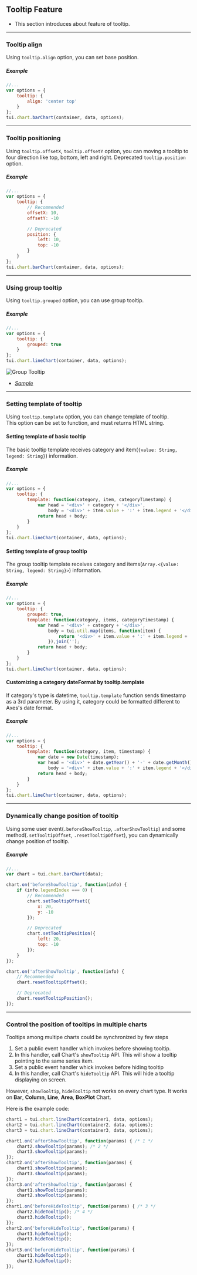 ## Tooltip Feature
* This section introduces about feature of tooltip.

***

### Tooltip align

Using `tooltip.align` option, you can set base position.<br>

##### Example

```javascript
//...
var options = {
    tooltip: {
        align: 'center top'
    }
};
tui.chart.barChart(container, data, options);
```

***

### Tooltip positioning

Using `tooltip.offsetX`, `tooltip.offsetY` option, you can moving a tooltip to four direction like top, bottom, left and right.
Deprecated `tooltip.position` option.

##### Example

```javascript
//...
var options = {
    tooltip: {
        // Recommended
        offsetX: 10,
        offsetY: -10

        // Deprecated
        position: {
            left: 10,
            top: -10
        }
    }
};
tui.chart.barChart(container, data, options);
```

***

### Using group tooltip

Using `tooltip.grouped` option, you can use group tooltip.

##### Example

```javascript
//...
var options = {
    tooltip: {
        grouped: true
    }
};
tui.chart.lineChart(container, data, options);
```

![Group Tooltip](https://cloud.githubusercontent.com/assets/2888775/12045583/bf466e48-aee9-11e5-9c76-00c3a2a6d687.png)

* _[Sample](https://nhnent.github.io/tui.chart/latest/tutorial-example04-01-area-chart-basic.html)_

***

### Setting template of tooltip

Using `tooltip.template` option, you can change template of tooltip.<br>
This option can be set to function, and must returns HTML string.

#### Setting template of basic tooltip

The basic tooltip template receives category and item(```{value: String, legend: String}```) information.

##### Example

```javascript
//...
var options = {
    tooltip: {
        template: function(category, item, categoryTimestamp) {
            var head = '<div>' + category + '</div>',
                body = '<div>' + item.value + ':' + item.legend + '</div>';
            return head + body;
        }
    }
};
tui.chart.lineChart(container, data, options);
```

#### Setting template of group tooltip

The group tooltip template receives category and items(```Array.<{value: String, legend: String}>```) information.

##### Example

```javascript
//...
var options = {
    tooltip: {
        grouped: true,
        template: function(category, items, categoryTimestamp) {
            var head = '<div>' + category + '</div>',
                body = tui.util.map(items, function(item) {
                    return '<div>' + item.value + ':' + item.legend + '</div>'
                }),join('');
            return head + body;
        }
    }
};
tui.chart.lineChart(container, data, options);
```

#### Customizing a category dateFormat by tooltip.template
If category's type is datetime, `tooltip.template` function sends timestamp as a 3rd parameter.
By using it, category could be formatted different to Axes's date format.

##### Example

```javascript
//...
var options = {
    tooltip: {
        template: function(category, item, timestamp) {
            var date = new Date(timestamp);
            var head = '<div>' + date.getYear() + '-' + date.getMonth() + '</div>',
                body = '<div>' + item.value + ':' + item.legend + '</div>';
            return head + body;
        }
    }
};
tui.chart.lineChart(container, data, options);
```

***

### Dynamically change position of tooltip

Using some user event(`.beforeShowTooltip`, `.afterShowTooltip`) and some method(`.setTooltipOffset`, `.resetTooltipOffset`), you can dynamically change position of tooltip.

##### Example

```javascript
//...
var chart = tui.chart.barChart(data);

chart.on('beforeShowTooltip', function(info) {
    if (info.legendIndex === 0) {
        // Recommended
        chart.setTooltipOffset({
            x: 20,
            y: -10
        });

        // Deprecated
        chart.setTooltipPosition({
            left: 20,
            top: -10
        });
    }
});

chart.on('afterShowTooltip', function(info) {
    // Recommended
    chart.resetTooltipOffset();

    // Deprecated
    chart.resetTooltipPosition();
});

```

***
### Control the position of tooltips in multiple charts

Tooltips among multipe charts could be synchronized by few steps

1. Set a public event handler which invokes before showing tooltip.
2. In this handler, call Chart's `showTooltip` API. This will show a tooltip pointing to the same series item.
3. Set a public event handler whick invokes before hiding tooltip
4. In this handler, call Chart's `hideTooltip` API. This will hide a tooltip displaying on screen.

However, `showTooltip`, `hideTooltip` not works on every chart type.
It works on **Bar**, **Column**, **Line**, **Area**, **BoxPlot** Chart.

Here is the example code:
```javascript
chart1 = tui.chart.lineChart(container1, data, options);
chart2 = tui.chart.lineChart(container2, data, options);
chart3 = tui.chart.lineChart(container3, data, options);

chart1.on('afterShowTooltip', function(params) { /* 1 */
    chart2.showTooltip(params); /* 2 */
    chart3.showTooltip(params);
});
chart2.on('afterShowTooltip', function(params) {
    chart1.showTooltip(params);
    chart3.showTooltip(params);
});
chart3.on('afterShowTooltip', function(params) {
    chart1.showTooltip(params);
    chart2.showTooltip(params);
});
chart1.on('beforeHideTooltip', function(params) { /* 3 */
    chart2.hideTooltip(); /* 4 */
    chart3.hideTooltip();
});
chart2.on('beforeHideTooltip', function(params) {
    chart1.hideTooltip();
    chart3.hideTooltip();
});
chart3.on('beforeHideTooltip', function(params) {
    chart1.hideTooltip();
    chart2.hideTooltip();
});
```
